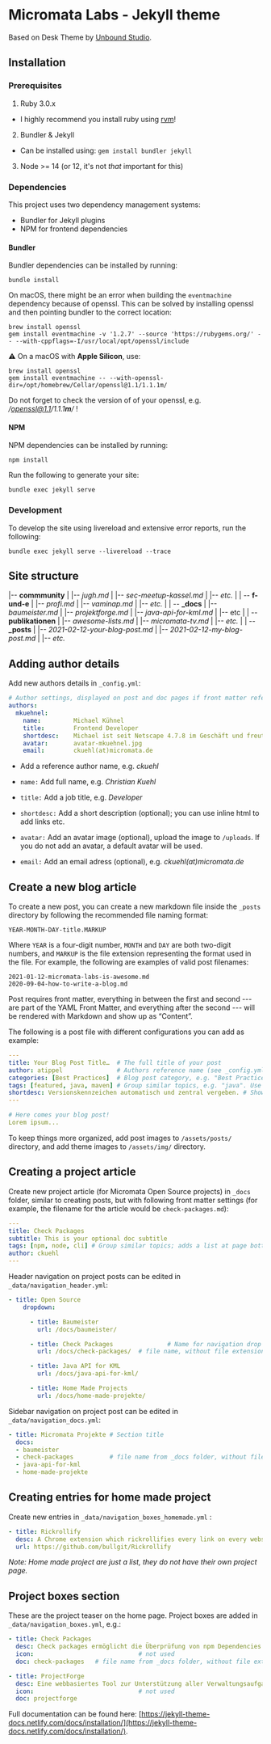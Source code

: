 # Micromata Labs - Jekyll theme

Based on Desk Theme by [Unbound Studio](https://unbound.studio).



## Installation



### Prerequisites

1. Ruby 3.0.x
  - I highly recommend you install ruby using [rvm](https://rvm.io/)!
2. Bundler & Jekyll
  - Can be installed using: `gem install bundler jekyll`
3. Node >= 14 (or 12, it's not *that* important for this)

### Dependencies

This project uses two dependency management systems:
- Bundler for Jekyll plugins
- NPM for frontend dependencies



#### Bundler

Bundler dependencies can be installed by running:
```shell
bundle install
```

On macOS, there might be an error when  building the `eventmachine` dependency because of openssl. 
This can be solved by installing openssl and then pointing bundler to the correct location:

```shell
brew install openssl
gem install eventmachine -v '1.2.7' --source 'https://rubygems.org/' -- --with-cppflags=-I/usr/local/opt/openssl/include
```

⚠️ On a macOS with **Apple Silicon**, use:

```shell
brew install openssl
gem install eventmachine -- --with-openssl-dir=/opt/homebrew/Cellar/openssl@1.1/1.1.1m/
```
Do not forget to check the version of of your openssl, e.g. */openssl@1.1/1.1.1**m**/* !



#### NPM

NPM dependencies can be installed by running:
```shell
npm install
```

Run the following to generate your site:
```shell
bundle exec jekyll serve
```



### Development

To develop the site using livereload and extensive error reports, run the following:
```shell
bundle exec jekyll serve --livereload --trace
```



## Site structure

|-- **commmunity**
|   |-- *jugh.md*
|   |-- *sec-meetup-kassel.md*
|   |-- *etc.*
| 
| -- **f-und-e**
|   |-- *profi.md*
|   |-- *vaminap.md*
|   |-- *etc.*
| 
| -- **_docs**
|   |-- *baumeister.md*
|   |-- *projektforge.md*
|   |-- *java-api-for-kml.md*
|   |-- etc
| 
| -- **publikationen**
|   |-- *awesome-lists.md*
|   |-- *micromata-tv.md*
|   |-- *etc.*
|
| -- **_posts**
|   |-- *2021-02-12-your-blog-post.md*
|   |-- *2021-02-12-my-blog-post.md*
|   |-- *etc.*

## Adding author details

Add new authors details in `_config.yml`:
```yaml
# Author settings, displayed on post and doc pages if front matter references author name e.g. author: ckuehl
authors:
  mkuehnel:
    name:         Michael Kühnel
    title:        Frontend Developer
    shortdesc:    Michael ist seit Netscape 4.7.8 im Geschäft und freut sich, dass dank Webstandards seitdem alles besser wird. Folge Michael bei <a href="https://twitter.com/mkuehnel">Twitter</a> oder <a href="https://github.com/mischah">GitHub</a>.
    avatar:       avatar-mkuehnel.jpg
    email:        ckuehl(at)micromata.de
```

- Add a reference author name, e.g. *ckuehl*

- `name:` Add full name, e.g. *Christian Kuehl*

- `title:` Add a job title, e.g. *Developer*

- `shortdesc:` Add a short description (optional); you can use inline html to add links etc.

- `avatar:` Add an avatar image (optional), upload the image to `/uploads`. If you do not add an avatar, a default avatar will be used.

- `email:` Add an email adress (optional), e.g. *ckuehl(at)micromata.de*

  

## Create a new blog article

To create a new post, you can create a new markdown file inside the `_posts` directory by following the recommended file naming format:
```
YEAR-MONTH-DAY-title.MARKUP
```
Where `YEAR` is a four-digit number, `MONTH` and `DAY` are both two-digit numbers, and `MARKUP` is the file extension representing the format used in the file. For example, the following are examples of valid post filenames:

```
2021-01-12-micromata-labs-is-awesome.md
2020-09-04-how-to-write-a-blog.md
```

Post requires front matter, everything in between the first and second --- are part of the YAML Front Matter, and everything after the second --- will be rendered with Markdown and show up as “Content”.

The following is a post file with different configurations you can add as example:

```yaml
---
title: Your Blog Post Title…  # The full title of your post
author: atippel               # Authors reference name (see _config.yml)
categories: [Best Practices]  # Blog post category, e.g. "Best Practices", "Quick Tips" (these are the only categories at the moment)
tags: [featured, java, maven] # Group similar topics, e.g. "java". Use "featured", if you want to show up the new blog post on the home page.
shortdesc: Versionskennzeichen automatisch und zentral vergeben. # Show as a short description of your blog post on the home page
---

# Here comes your blog post!
Lorem ipsum...
```

To keep things more organized, add post images to `/assets/posts/` directory, and add theme images to `/assets/img/` directory.



## Creating a project article

Create new project article (for Micromata Open Source projects) in `_docs` folder, similar to creating posts, but with following front matter settings (for example, the filename for the article would be `check-packages.md`):

```yml
---
title: Check Packages
subtitle: This is your optional doc subtitle
tags: [npm, node, cli] # Group similar topics; adds a list at page bottom
author: ckuehl
---
```
Header navigation on project posts can be edited in `_data/navigation_header.yml`:

```yml
- title: Open Source
    dropdown:

      - title: Baumeister
        url: /docs/baumeister/

      - title: Check Packages				# Name for navigation drop down
        url: /docs/check-packages/	# file name, without file extension

      - title: Java API for KML
        url: /docs/java-api-for-kml/

      - title: Home Made Projects
        url: /docs/home-made-projekte/
```

Sidebar navigation on project post can be edited in `_data/navigation_docs.yml`:

```yml
- title: Micromata Projekte # Section title
  docs:
  - baumeister
  - check-packages          # file name from _docs folder, without file extension
  - java-api-for-kml
  - home-made-projekte
```



## Creating entries for home made project

Create new  entries in `_data/navigation_boxes_homemade.yml` :

```yml
- title: Rickrollify
  desc: A Chrome extension which rickrollifies every link on every website – Psst!
  url: https://github.com/bullgit/Rickrollify
```

*Note: Home made project are just a list, they do not have their own project page.*

##  Project boxes section

These are the project teaser on the home page. Project boxes are added in `_data/navigation_boxes.yml`, e.g.:

```yml
- title: Check Packages
  desc: Check packages ermöglicht die Überprüfung von npm Dependencies eines Projektes via whitelisting (oder blacklisting).
  icon:								# not used
  doc: check-packages	# file name from _docs folder, without file extension

- title: ProjectForge
  desc: Eine webbasiertes Tool zur Unterstützung aller Verwaltungsaufgaben im Projektmanagement und der Unternehmensorganisation.
  icon:								# not used
  doc: projectforge
```




Full documentation can be found here: [https://jekyll-theme-docs.netlify.com/docs/installation/](https://jekyll-theme-docs.netlify.com/docs/installation/).
